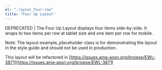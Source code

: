 ```yaml
---
el: ".layout_four-row"
title: "Four Up Layout"
---
```

DEPRECATED | The Four Up Layout displays four items side-by-side. It wraps to two items per row at tablet size and one item per row for mobile.

Note: The layout-example_placeholder class is for demonstrating the layout in the style guide and should not be used in production.

This layout will be refactored in [https://issues.ama-assn.org/browse/EWL-3871](https://issues.ama-assn.org/browse/EWL-3871)
